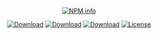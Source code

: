 <div align="center">
<p>
   <a href="https://nodei.co/npm/mzrdjs/"><img src="https://nodei.co/npm/mzrdjs.png?downloads=true&stars=true" alt="NPM info" /></a>
 </p>
<p>
    <a href="https://www.npmjs.com/package/@spany/atlas.js"><img src="https://img.shields.io/npm/dt/@spany/atlas.js.svg?style=flat-square" alt="Download" /></a>
    <a href="https://www.npmjs.com/package/@spany/atlas.js"><img src="https://img.shields.io/npm/dw/@spany/atlas.js.svg?style=flat-square" alt="Download" /></a>
    <a href="https://www.npmjs.com/package/@spany/atlas.js"><img src="https://img.shields.io/npm/dm/@spany/atlas.js.svg?style=flat-square" alt="Download" /></a>
    <a href="https://www.npmjs.com/package/@spany/atlas.js"><img src="https://img.shields.io/npm/l/@spany/atlas.js.svg?style=flat-square" alt="License" /></a>
 </p>
</div>
